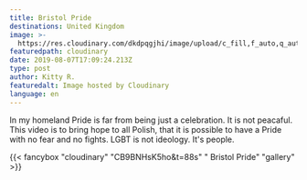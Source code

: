 ```yaml
---
title: Bristol Pride
destinations: United Kingdom
image: >-
  https://res.cloudinary.com/dkdpqgjhi/image/upload/c_fill,f_auto,q_auto,w_300/v1565198222/DSCF0130_vjj9wy.jpg
featuredpath: cloudinary
date: 2019-08-07T17:09:24.213Z
type: post
author: Kitty R.
featuredalt: Image hosted by Cloudinary
language: en
---
```

In my homeland Pride is far from being just a celebration. It is not peacaful. This video is to bring hope to all Polish, that it is possible to have a Pride with no fear and no fights. LGBT is not ideology. It's people.

{{< fancybox "cloudinary" "CB9BNHsK5ho&t=88s" " Bristol Pride" "gallery" >}}

